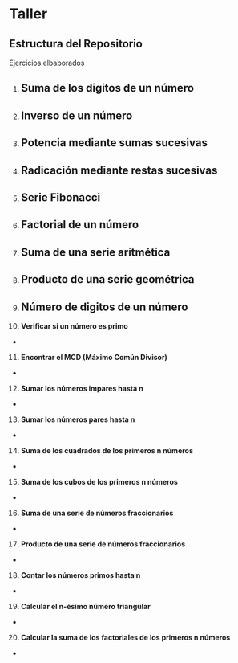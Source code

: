 # Taller
## Estructura del Repositorio 
Ejercicios elbaborados 
1. **Suma de los digitos de un número**
   - 
2. **Inverso de un número**
   - 
3. **Potencia mediante sumas sucesivas**
   - 
4. **Radicación mediante restas sucesivas**
   - 
5. **Serie Fibonacci**
   - 
6. **Factorial de un número**
   - 
7. **Suma de una serie aritmética**
   - 
8. **Producto de una serie geométrica**
   - 
9. **Número de digitos de un número**
   - 
10. **Verificar si un número es primo**
   - 
11. **Encontrar el MCD (Máximo Común Divisor)**
   - 
12. **Sumar los números impares hasta n**
   - 
13. **Sumar los números pares hasta n**
   - 
14. **Suma de los cuadrados de los primeros n números**
   - 
15. **Suma de los cubos de los primeros n números**
   - 
16. **Suma de una serie de números fraccionarios**
   - 
17. **Producto de una serie de números fraccionarios**
   - 
18. **Contar los números primos hasta n**
   - 
19. **Calcular el n-ésimo número triangular**
   - 
20. **Calcular la suma de los factoriales de los primeros n números**
   - 
